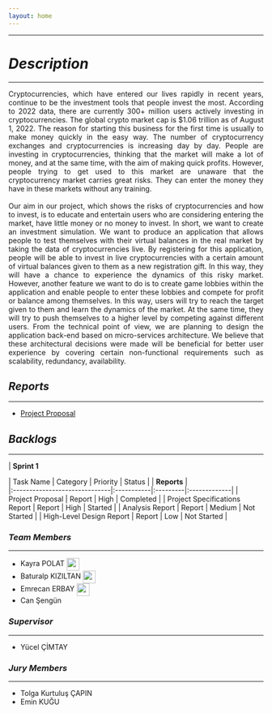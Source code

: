 ```yaml
---
layout: home
---
```


* * *

# *Description*

* * *
<div style="text-align: justify"> Cryptocurrencies, which have entered our lives rapidly in recent years, continue to be the investment tools that people invest the most. According to 2022 data, there are currently 300+ million users actively investing in cryptocurrencies.  The global crypto market cap is $1.06 trillion as of August 1, 2022. The reason for starting this business for the first time is usually to make money quickly in the easy way. The number of cryptocurrency exchanges and cryptocurrencies is increasing day by day. People are investing in cryptocurrencies, thinking that the market will make a lot of money, and at the same time, with the aim of making quick profits. However, people trying to get used to this market are unaware that the cryptocurrency market carries great risks. They can enter the money they have in these markets without any training.
<br />
<br />
Our aim in our project, which shows the risks of cryptocurrencies and how to invest, is to educate and entertain users who are considering entering the market, have little money or no money to invest. In short, we want to create an investment simulation. We want to produce an application that allows people to test themselves with their virtual balances in the real market by taking the data of cryptocurrencies live. By registering for this application, people will be able to invest in live cryptocurrencies with a certain amount of virtual balances given to them as a new registration gift. In this way, they will have a chance to experience the dynamics of this risky market. However, another feature we want to do is to create game lobbies within the application and enable people to enter these lobbies and compete for profit or balance among themselves. In this way, users will try to reach the target given to them and learn the dynamics of the market. At the same time, they will try to push themselves to a higher level by competing against different users. From the technical point of view, we are planning to design the application back-end based on micro-services architecture. We believe that these architectural decisions were made will be beneficial for better user experience by covering certain non-functional requirements such as scalability, redundancy, availability.
</div>


## *Reports*

* * *
 - [Project Proposal](./reports/Project-Proposal.pdf)


## *Backlogs*

* * *
| **Sprint 1**

| Task Name                     | Category   | Priority | Status       |
| **Reports**                                                          |    
|:------------------------------|:-----------|:---------|:-------------|
| Project Proposal              | Report     | High     | Completed    |
| Project Specifications Report | Report     | High     | Started      |
| Analysis Report               | Report     | Medium   | Not Started  |
| High-Level Design Report      | Report     | Low      | Not Started  |


### *Team Members*

* * *

 - Kayra POLAT 
    <a href = "https://www.linkedin.com/in/kayrapolat/"><img src="https://user-images.githubusercontent.com/75734949/161145027-58268e73-0a09-4d47-b265-2dce528a63b1.png"      align="center" width = "25" height ="25"></a>
    <a href = "https://github.com/kayra-polat"><img src="https://user-images.githubusercontent.com/75734949/194428657-4279331c-5932-410b-aa61-4796d0acc9e6.png"      align="center" width = "15" height ="15"></a>
 - Baturalp KIZILTAN 
   <a href = "https://www.linkedin.com/in/baturalpk/"><img src="https://user-images.githubusercontent.com/75734949/161145027-58268e73-0a09-4d47-b265-2dce528a63b1.png"  align="center" width = "25" height ="25"></a>
   <a href = "https://github.com/baturalpk"><img src="https://user-images.githubusercontent.com/75734949/194429066-a6ba3b4b-e4e2-4b0b-9f03-0796dc79956c.png"      align="center" width = "15" height ="15"></a>
 - Emrecan ERBAY 
   <a href = "https://www.linkedin.com/in/emrecan-erbay-61336111a/"><img src="https://user-images.githubusercontent.com/75734949/161145027-58268e73-0a09-4d47-b265-2dce528a63b1.png"      align="center" width = "25" height ="25"></a>
   <a href = "https://github.com/emrerbay"><img src="https://user-images.githubusercontent.com/75734949/194429066-a6ba3b4b-e4e2-4b0b-9f03-0796dc79956c.png"      align="center" width = "15" height ="15"></a>
 - Can Şengün


### *Supervisor*

* * *
* Yücel ÇİMTAY


### *Jury Members*

* * *
* Tolga Kurtuluş ÇAPIN
* Emin KUĞU
